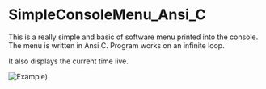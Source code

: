 # SimpleConsoleMenu_Ansi_C
This is a really simple and basic of software menu printed into the console. The menu is written in Ansi C. Program works on an infinite loop.

It also displays the current time live.

![Example](https://i.imgur.com/BIHEhiW.gif))
